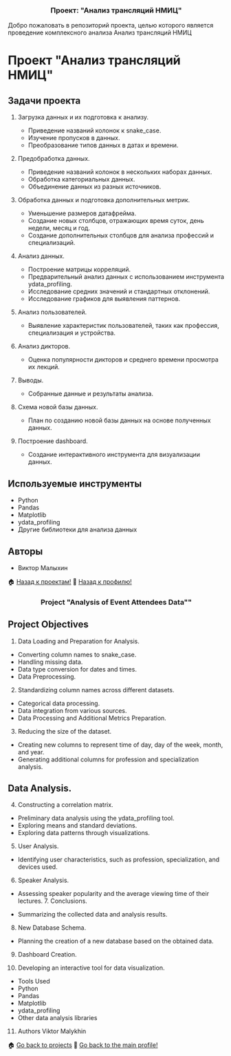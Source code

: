   </a>
</div>

<h3 align="center">Проект: "Анализ трансляций НМИЦ"</h3>


Добро пожаловать в репозиторий проекта, целью которого является проведение комплексного анализа Анализ трансляций НМИЦ

# Проект  "Анализ трансляций НМИЦ"

## Задачи проекта

1. Загрузка данных и их подготовка к анализу.
   - Приведение названий колонок к snake_case.
   - Изучение пропусков в данных.
   - Преобразование типов данных в датах и времени.

2. Предобработка данных.
   - Приведение названий колонок в нескольких наборах данных.
   - Обработка категориальных данных.
   - Объединение данных из разных источников.

3. Обработка данных и подготовка дополнительных метрик.
   - Уменьшение размеров датафрейма.
   - Создание новых столбцов, отражающих время суток, день недели, месяц и год.
   - Создание дополнительных столбцов для анализа профессий и специализаций.

4. Анализ данных.
   - Построение матрицы корреляций.
   - Предварительный анализ данных с использованием инструмента ydata_profiling.
   - Исследование средних значений и стандартных отклонений.
   - Исследование графиков для выявления паттернов.

5. Анализ пользователей.
   - Выявление характеристик пользователей, таких как профессия, специализация и устройства.

6. Анализ дикторов.
   - Оценка популярности дикторов и среднего времени просмотра их лекций.

7. Выводы.
   - Собранные данные и результаты анализа.

8. Схема новой базы данных.
   - План по созданию новой базы данных на основе полученных данных.

9. Построение dashboard.
   - Создание интерактивного инструмента для визуализации данных.

## Используемые инструменты

- Python
- Pandas
- Matplotlib
- ydata_profiling
- Другие библиотеки для анализа данных

## Авторы

- Виктор Малыхин 


🏠  <a href="https://github.com/MalykhinViktor/Date_analytics_real_data">Назад к проектам!</a>
:office:  <a href="https://github.com/MalykhinViktor" target="_blank">Назад к профилю!</a>

<h3 align="center">Project "Analysis of Event Attendees Data""</h3>


## Project Objectives
1. Data Loading and Preparation for Analysis.

- Converting column names to snake_case.
- Handling missing data.
- Data type conversion for dates and times.
- Data Preprocessing.

2. Standardizing column names across different datasets.
- Categorical data processing.
- Data integration from various sources.
- Data Processing and Additional Metrics Preparation.

3. Reducing the size of the dataset.
- Creating new columns to represent time of day, day of the week, month, and year.
- Generating additional columns for profession and specialization analysis.
## Data Analysis.

4. Constructing a correlation matrix.
- Preliminary data analysis using the ydata_profiling tool.
- Exploring means and standard deviations.
- Exploring data patterns through visualizations.
5. User Analysis.

- Identifying user characteristics, such as profession, specialization, and devices used.
6. Speaker Analysis.

- Assessing speaker popularity and the average viewing time of their lectures.
  7. Conclusions.

- Summarizing the collected data and analysis results.
8. New Database Schema.

- Planning the creation of a new database based on the obtained data.
9. Dashboard Creation.

10. Developing an interactive tool for data visualization.
- Tools Used
- Python
- Pandas
- Matplotlib
- ydata_profiling
- Other data analysis libraries
11. Authors
Viktor Malykhin


🏠  <a href="https://github.com/MalykhinViktor/Date_analytics_real_data">Go back to projects</a>
:office:  <a href="https://github.com/MalykhinViktor" target="_blank"> Go back to the main profile!</a>
